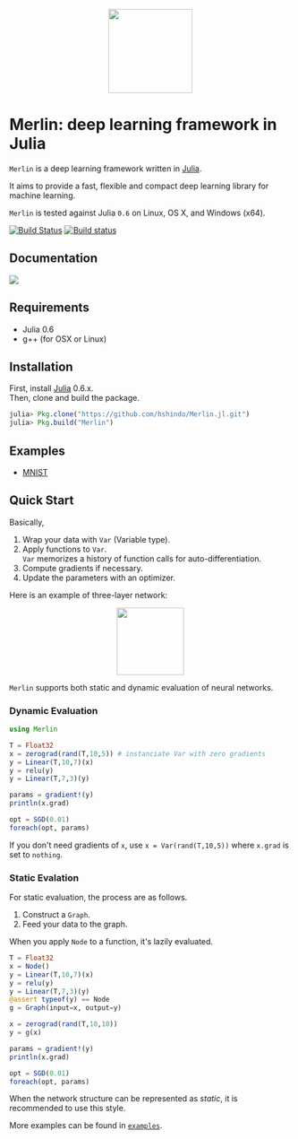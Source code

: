 <p align="center"><img src="https://github.com/hshindo/Merlin.jl/blob/master/Merlin.png" width="150"></p>

# Merlin: deep learning framework in Julia

`Merlin` is a deep learning framework written in [Julia](http://julialang.org/).

It aims to provide a fast, flexible and compact deep learning library for machine learning.

`Merlin` is tested against Julia `0.6` on Linux, OS X, and Windows (x64).

[![Build Status](https://travis-ci.org/hshindo/Merlin.jl.svg?branch=master)](https://travis-ci.org/hshindo/Merlin.jl)
[![Build status](https://ci.appveyor.com/api/projects/status/ks18dkc3gucf0yso?svg=true)](https://ci.appveyor.com/project/hshindo/merlin-jl)

## Documentation
[![](https://img.shields.io/badge/docs-latest-blue.svg)](http://hshindo.github.io/Merlin.jl/latest/)

## Requirements
- Julia 0.6
- g++ (for OSX or Linux)

## Installation
First, install [Julia](http://julialang.org/) 0.6.x.  
Then, clone and build the package.
```julia
julia> Pkg.clone("https://github.com/hshindo/Merlin.jl.git")
julia> Pkg.build("Merlin")
```

## Examples
* [MNIST](examples/mnist/)

## Quick Start
Basically,
1. Wrap your data with `Var` (Variable type).
2. Apply functions to `Var`.  
`Var` memorizes a history of function calls for auto-differentiation.
3. Compute gradients if necessary.
4. Update the parameters with an optimizer.

Here is an example of three-layer network:

<p align="center"><img src="https://github.com/hshindo/Merlin.jl/blob/master/docs/src/assets/feedforward.png" width="120"></p>

`Merlin` supports both static and dynamic evaluation of neural networks.

### Dynamic Evaluation
```julia
using Merlin

T = Float32
x = zerograd(rand(T,10,5)) # instanciate Var with zero gradients
y = Linear(T,10,7)(x)
y = relu(y)
y = Linear(T,7,3)(y)

params = gradient!(y)
println(x.grad)

opt = SGD(0.01)
foreach(opt, params)
```
If you don't need gradients of `x`, use `x = Var(rand(T,10,5))` where `x.grad` is set to `nothing`.

### Static Evalation
For static evaluation, the process are as follows.
1. Construct a `Graph`.
2. Feed your data to the graph.

When you apply `Node` to a function, it's lazily evaluated.
```julia
T = Float32
x = Node()
y = Linear(T,10,7)(x)
y = relu(y)
y = Linear(T,7,3)(y)
@assert typeof(y) == Node
g = Graph(input=x, output=y)

x = zerograd(rand(T,10,10))
y = g(x)

params = gradient!(y)
println(x.grad)

opt = SGD(0.01)
foreach(opt, params)
```
When the network structure can be represented as *static*, it is recommended to use this style.

More examples can be found in [`examples`](examples/).

<!---
### Example2: Recurrent Neural Network (RNN)
<p align="center"><img src="https://github.com/hshindo/Merlin.jl/blob/master/docs/src/assets/rnn.png" width="270"></p>

Dynamic network structures such as recurrent neural network (RNN) can be easily described with Julia's standard control-flow constructs (`for`, `if`, etc.).

```julia
using Merlin

T = Float32
f_h = @graph ... # function for hidden unit
f_y = @graph ... # function for output unit

h = Var(rand(T,50,1)) # initial hidden vector
xs = [constant(rand(T,50,1)) for i=1:10] # input data
ys = map(xs) do x
    c = concat(1, x, h) # concatanate x and h along the first dimension.
    h = f_h(c)
    f_y(h)
end
```
-->

<!---
### Training
Merlin provides a `fit` function to train your model.
```julia
traindata = []
train_x = [Var(rand(Float32,10,5)) for i=1:100] # input data
train_y = [Var([1,2,3]) for i=1:100] # correct labels

f = begin
    T = Float32
    x = Var()
    y = Linear(T,10,7)(x)
    y = relu(y)
    y = Linear(T,7,3)(y)
    compile(y, x)
end

opt = SGD(0.0001)
for epoch = 1:10
    println("epoch: $epoch")
    loss = 0.0
    for (w,cs,y) in shuffle(traindata)
        z = model(w, cs, y)
        loss += sum(z.data)
        vars = gradient!(z)
        foreach(v -> opt(v.data,v.grad), vars)
        next!(prog)
    end
    loss /= length(traindata)
    println("loss: $loss")
end
for epoch = 1:10
  println("epoch: $(epoch)")
  loss = fit(train_x, train_y, f, crossentropy, opt)
  println("loss: $(loss)")
end
```
-->
